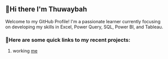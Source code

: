 ## 👋Hi there I'm Thuwaybah

Welcome to my GitHub Profile!
I'm a passionate learner currently focusing on developing my skills in Excel, Power Query, SQL, Power BI, and Tableau.

### 📁Here are some quick links to my recent projects:

1. working [me](https://www.facebook.com/thowbh89)
<!--**Thuwaybah99/Thuwaybah99** is a ✨ _special_ ✨ repository because its `README.md` (this file) appears on your GitHub profile.

Here are some ideas to get you started:

- 🔭 I’m currently working on ...
- 🌱 I’m currently learning ...
- 👯 I’m looking to collaborate on ...
- 🤔 I’m looking for help with ...
- 💬 Ask me about ...
- 📫 How to reach me: ...
- 😄 Pronouns: ...
- ⚡ Fun fact: ...
-->
